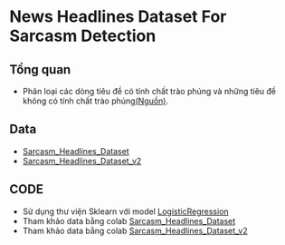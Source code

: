 # News Headlines Dataset For Sarcasm Detection #
## Tổng quan ##
* Phân loại các dòng tiêu đề có tính chất trào phúng và những tiêu đề không có tính chất trào phúng[(Nguồn)](https://www.kaggle.com/rmisra/news-headlines-dataset-for-sarcasm-detection).
## Data ## 
* [Sarcasm_Headlines_Dataset](https://github.com/khoaphamj1505/CS114.L11.KHCL/blob/master/sarcasm%20detection/Sarcasm_Headlines_Dataset.json)
* [Sarcasm_Headlines_Dataset_v2](https://github.com/khoaphamj1505/CS114.L11.KHCL/blob/master/sarcasm%20detection/Sarcasm_Headlines_Dataset_v2.json)
## CODE ##
* Sử dụng thư viện Sklearn với model [LogisticRegression](https://scikit-learn.org/stable/modules/generated/sklearn.linear_model.LogisticRegression.html?highlight=logi#sklearn.linear_model.LogisticRegression)
* Tham khảo data bằng colab [Sarcasm_Headlines_Dataset](https://github.com/khoaphamj1505/CS114.L11.KHCL/blob/master/sarcasm%20detection/sarcasm%20detection.ipynb)
* Tham khảo data bằng colab [Sarcasm_Headlines_Dataset_v2](https://github.com/khoaphamj1505/CS114.L11.KHCL/blob/master/sarcasm%20detection/sarcasmv2.ipynb)
